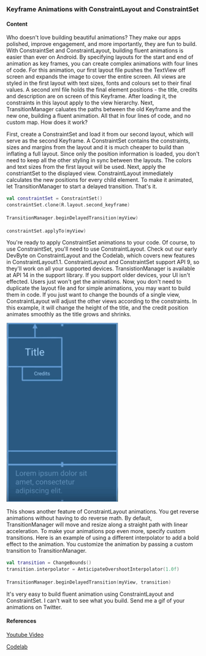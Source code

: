 ### Keyframe Animations with ConstraintLayout and ConstraintSet

#### Content
Who doesn't love building beautiful animations? They make our apps polished, improve engagement, and more importantly, they are fun to build. With ConstraintSet and ConstraintLayout, building fluent animations is easier than ever on Android. By specifying layouts for the start and end of animation as key frames, you can create complex animations with four lines of code. For this animation, our first layout file pushes the TextView off screen and expands the image to cover the entire screen. All views are styled in the first layout with text sizes, fonts and colours set to their final values. A second xml file holds the final element positions - the title, credits and description are on screen of this Keyframe. After loading it, the constraints in this layout apply to the view hierarchy. Next, TransitionManager caluates the paths between the old Keyframe and the new one, building a fluent animation. All that in four lines of code, and no custom map. How does it work?

First, create a ConstraintSet and load it from our second layout, which will serve as the second Keyframe. A ConstraintSet contains the constraints, sizes and margins from the layout and it is much cheaper to build than inflating a full layout. Since only the position information is loaded, you don't need to keep all the other styling in sync between the layouts. The colors and text sizes from the first layout will be used. Next, apply the constriantSet to the displayed view. ConstraintLayout immediately calculates the new positions for every child element. To make it animated, let TransitionManager to start a delayed transition. That's it. 

```kotlin
val constraintSet = ConstraintSet()
constraintSet.clone(R.layout.second_keyframe)

TransitionManager.beginDelayedTransition(myView)

constraintSet.applyTo(myView)
```

You're ready to apply ConstraintSet animations to your code. Of course, to use ConstraintSet, you'll need to use ConstraintLayout. Check out our early DevByte on ConstraintLayout and the Codelab, which covers new features in ConstraintLayout1.1. ConstraintLayout and ConstraintSet support API 9, so they'll work on all your supported devices. TransistionManager is available at API 14 in the support library. If you support older devices, your UI isn't effected. Users just won't get the animations. Now, you don't need to duplicate the layout file and for simple animations, you may want to build them in code. If you just want to change the bounds of a single view, ConstraintLayout will adjust the other views according to the constraints. In this example, it will change the height of the title, and the credit position animates smoothly as the title grows and shrinks. 

![Constraint Animation](./constraint_animation.gif)

This shows another feature of ConstraintLayout animations. You get reverse animations without having to do reverse math. By default, TransitionManager will move and resize along a straight path with linear acceleration. To make your animations pop even more, specify custom transitions. Here is an example of using a different interpolator to add a bold effect to the animation. You customize the animation by passing a custom transition to TransitionManager. 

```kotlin
val transition = ChangeBounds()
transition.interpolator = AnticipateOvershootInterpolator(1.0f)

TransitionManager.beginDelayedTransition(myView, transition)
```

It's very easy to build fluent animation using ConstraintLayout and ConstraintSet. I can't wait to see what you build. Send me a gif of your animations on Twitter.

#### References
[Youtube Video](https://www.youtube.com/watch?v=OHcfs6rStRo)

[Codelab](https://goo.gl/ruyVop)